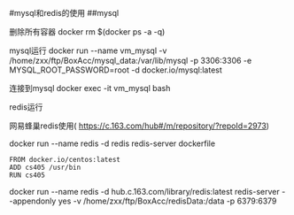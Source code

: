 #mysql和redis的使用
##mysql

删除所有容器
docker rm $(docker ps -a -q) 

mysql运行
docker run --name vm_mysql -v /home/zxx/ftp/BoxAcc/mysql_data:/var/lib/mysql -p 3306:3306 -e MYSQL_ROOT_PASSWORD=root -d docker.io/mysql:latest

连接到mysql
 docker exec -it  vm_mysql  bash 
   
redis运行  

网易蜂巢redis使用( https://c.163.com/hub#/m/repository/?repoId=2973) 


docker run --name redis -d redis redis-server 
dockerfile  
```
FROM docker.io/centos:latest
ADD cs405 /usr/bin
RUN cs405
```

 docker run --name redis -d hub.c.163.com/library/redis:latest redis-server --appendonly yes  -v /home/zxx/ftp/BoxAcc/redisData:/data -p 6379:6379



